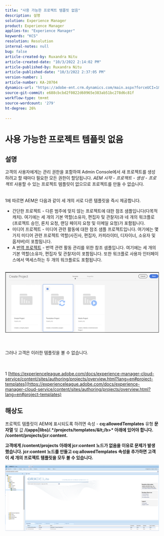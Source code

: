 ```yaml
---
title: "사용 가능한 프로젝트 템플릿 없음"
description: 설명
solution: Experience Manager
product: Experience Manager
applies-to: "Experience Manager"
keywords: "KCS"
resolution: Resolution
internal-notes: null
bug: false
article-created-by: Ruxandra Nitu
article-created-date: "10/3/2022 2:14:02 PM"
article-published-by: Ruxandra Nitu
article-published-date: "10/3/2022 2:37:05 PM"
version-number: 1
article-number: KA-20704
dynamics-url: "https://adobe-ent.crm.dynamics.com/main.aspx?forceUCI=1&pagetype=entityrecord&etn=knowledgearticle&id=78f9169d-2543-ed11-bba2-0022480866ad"
source-git-commit: e688cbcbd2f0822d60965e383ab51bc278d6c81f
workflow-type: tm+mt
source-wordcount: '279'
ht-degree: 26%

---
```


# 사용 가능한 프로젝트 템플릿 없음

## 설명

고객의 사용자에게는 관리 권한을 포함하여 Admin Console에서 새 프로젝트를 생성하려고 할 때마다 필요한 모든 권한이 할당됩니다. *AEM 시작 - 프로젝트 - 생성 - 프로젝트* 사용할 수 있는 프로젝트 템플릿이 없으므로 프로젝트를 만들 수 없습니다.<br><br><br>
1에 따르면 AEM은 다음과 같이 세 개의 서로 다른 템플릿을 즉시 제공합니다.

- 간단한 프로젝트 - 다른 범주에 맞지 않는 프로젝트에 대한 참조 샘플입니다(다목적 캐치). 여기에는 세 개의 기본 역할(소유자, 편집자 및 관찰자)과 네 개의 워크플로(프로젝트 승인, 론치 요청, 랜딩 페이지 요청 및 이메일 요청)가 포함됩니다.
- 미디어 프로젝트 - 미디어 관련 활동에 대한 참조 샘플 프로젝트입니다. 여기에는 몇 가지 미디어 관련 프로젝트 역할(사진사, 편집자, 카피라이터, 디자이너, 소유자 및 옵저버)이 포함됩니다.
- A [번역 프로젝트](https://experienceleague.adobe.com/docs/experience-manager-cloud-service/content/sites/administering/reusing-content/translation/overview.html?lang=en) - 번역 관련 활동 관리를 위한 참조 샘플입니다. 여기에는 세 개의 기본 역할(소유자, 편집자 및 관찰자)이 포함됩니다. 또한 워크플로 사용자 인터페이스에서 액세스하는 두 개의 워크플로도 포함됩니다.


<br>![](assets/___8267027f-2843-ed11-bba2-0022480866ad___.png)<br><br> <br><br>그러나 고객은 이러한 템플릿을 볼 수 없습니다.<br><br> <br><br>1 [https://experienceleague.adobe.com/docs/experience-manager-cloud-service/content/sites/authoring/projects/overview.html?lang=en#project-templates](https://experienceleague.adobe.com/docs/experience-manager-cloud-service/content/sites/authoring/projects/overview.html?lang=en#project-templates)

## 해상도


프로젝트 템플릿이 AEM에 표시되도록 하려면 속성 - <b>cq:allowedTemplates</b> 유형 <b>문자열</b> 및 값 <b>/(apps|libs)/.\*/projects/templates/\&lt;/b>* 아래에 있어야 합니다. <b>/content/projects/jcr:content</b>.

고객에게 /content/projects 아래에 jcr:content 노드가 없음을 이유로 문제가 발생했습니다. jcr:content 노드를 만들고 cq:allowedTemplates 속성을 추가하면 고객이 세 개의 프로젝트 템플릿을 모두 볼 수 있습니다.



![](assets/ef0af61b-2843-ed11-bba2-0022480866ad.png)
